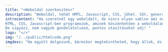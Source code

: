 ```yaml
---
title: "<Weboldal szerkesztés>"
description: "Weboldal, tehát HMTL, Javascript, CSS, jöhet. Sőt, generálni is tudok neked oldalakat!"
introcontent: "Ha szeretnél egy weboldalt, de nincs olyan sablon ami neked kéne, bármikor fordulj hozzám! Egyeztetünk, és én meg is csinálom. 
HTML, CSS, Javascript-ben programozok, aminek köszönhetően a weboldalad egyszerre lehet gyönyörű és interaktív!
De vigyázz, nem vagyok gondolatolvasó, pontos utasításokat adj! "
logo: "</>"
img: "/../public/htmlcode.png"
imgdesc: "Ha együtt dolgozunk, bármikor megtekintheted, hogy állok, és tesztelhetsz is mindent. De meg is kereshetsz, ha sürgős valami. Egyébként meg, ha valami kész, azonnal kereslek."
---
```


